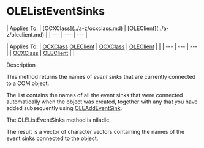 




<h1 class="heading"><span class="name">OLEListEventSinks</span></h1>
| Applies To: | [OCXClass](../a-z/ocxclass.md) | [OLEClient](../a-z/oleclient.md) |
| --- | --- | ---  |

| Applies To: | [OCXClass](../a-z/ocxclass.md) [OLEClient](../a-z/oleclient.md) | [OCXClass](../a-z/ocxclass.md) | [OLEClient](../a-z/oleclient.md) |  |
| --- | --- | ---  |
| [OCXClass](../a-z/ocxclass.md) | [OLEClient](../a-z/oleclient.md) |  |


Description


This method returns the names of *event sinks* that are currently connected to a COM object.


The list contains the names of all the event sinks that were connected automatically when the object was created, together with any that you have added subsequently using [OLEAddEventSink](../a-z/oleaddeventsink.md).


The OLEListEventSinks method is niladic.


The result is a vector of character vectors containing the names of the event sinks connected to the object.



